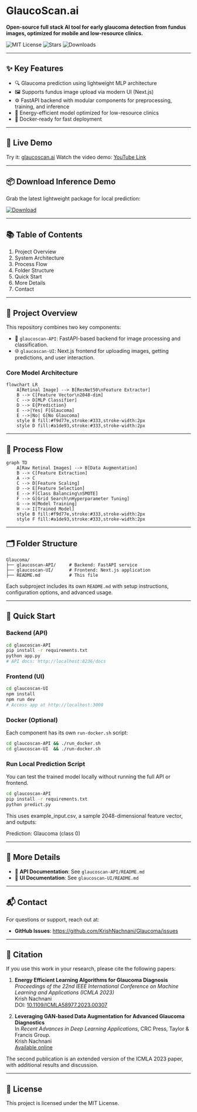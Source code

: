 # GlaucoScan.ai

**Open-source full stack AI tool for early glaucoma detection from fundus images, optimized for mobile and low-resource clinics.**

![MIT License](https://img.shields.io/badge/license-MIT-blue.svg)
![Stars](https://img.shields.io/github/stars/KrishNachnani/Glaucoma?style=social)
![Downloads](https://img.shields.io/github/downloads/KrishNachnani/glaucoma-detector-ai/total)


---

## ✨ Key Features

- 🔍 Glaucoma prediction using lightweight MLP architecture
- 🖼️ Supports fundus image upload via modern UI (Next.js)
- ⚙️ FastAPI backend with modular components for preprocessing, training, and inference
- 🧠 Energy-efficient model optimized for low-resource clinics
- 🐳 Docker-ready for fast deployment

---

## 🧪 Live Demo

Try it: [glaucoscan.ai](https://glaucoscan.ai)
Watch the video demo: [YouTube Link](https://youtu.be/c6hR0KTX86Q)

---
## 📦 Download Inference Demo

Grab the latest lightweight package for local prediction:

[![Download](https://img.shields.io/badge/Download-GlaucoScan%20v1.1-blue?logo=github)](https://github.com/KrishNachnani/glaucoma-detector-ai/releases/download/v1.1/glaucoscan_v1.1.zip)

---

## 📚 Table of Contents
1. Project Overview  
2. System Architecture  
3. Process Flow  
4. Folder Structure  
5. Quick Start  
6. More Details  
7. Contact  

---

## 🧩 Project Overview

This repository combines two key components:

- 🔧 `glaucoscan-API`: FastAPI-based backend for image processing and classification.  
- 🌐 `glaucoscan-UI`: Next.js frontend for uploading images, getting predictions, and user interaction.  

### Core Model Architecture

```mermaid
flowchart LR
    A[Retinal Image] --> B[ResNet50\nFeature Extractor]
    B --> C[Feature Vector\n2048-dim]
    C --> D[MLP Classifier]
    D --> E{Prediction}
    E -->|Yes| F[Glaucoma]
    E -->|No| G[No Glaucoma]
    style B fill:#f9d77e,stroke:#333,stroke-width:2px
    style D fill:#a1de93,stroke:#333,stroke-width:2px
```

---

## 🔁 Process Flow

```mermaid
graph TD
    A[Raw Retinal Images] --> B[Data Augmentation]
    B --> C[Feature Extraction]
    A --> C
    C --> D[Feature Scaling]
    D --> E[Feature Selection]
    E --> F[Class Balancing\nSMOTE]
    F --> G[Grid Search\nHyperparameter Tuning]
    G --> H[Model Training]
    H --> I[Trained Model]
    style B fill:#f9d77e,stroke:#333,stroke-width:2px
    style F fill:#a1de93,stroke:#333,stroke-width:2px
```

---
## 🗂️ Folder Structure

```
Glaucoma/
├── glaucoscan-API/     # Backend: FastAPI service
├── glaucoscan-UI/      # Frontend: Next.js application
├── README.md           # This file
```

Each subproject includes its own `README.md` with setup instructions, configuration options, and advanced usage.

---

## 🚀 Quick Start

### Backend (API)

```bash
cd glaucoscan-API
pip install -r requirements.txt
python app.py
# API docs: http://localhost:8236/docs
```

### Frontend (UI)

```bash
cd glaucoscan-UI
npm install
npm run dev
# Access app at http://localhost:3000
```

### Docker (Optional)

Each component has its own `run-docker.sh` script:

```bash
cd glaucoscan-API && ./run_docker.sh
cd glaucoscan-UI  && ./run-docker.sh
```

### Run Local Prediction Script

You can test the trained model locally without running the full API or frontend.

```bash
cd glaucoscan-API
pip install -r requirements.txt
python predict.py
```

This uses example_input.csv, a sample 2048-dimensional feature vector, and outputs:

Prediction: Glaucoma (class 0)

---

## 🔎 More Details

- 📘 **API Documentation**: See `glaucoscan-API/README.md`  
- 📘 **UI Documentation**: See `glaucoscan-UI/README.md`

---

## 📬 Contact

For questions or support, reach out at:

- **GitHub Issues**: https://github.com/KrishNachnani/Glaucoma/issues

---

## 📝 Citation

If you use this work in your research, please cite the following papers:

1. **Energy Efficient Learning Algorithms for Glaucoma Diagnosis**  
   *Proceedings of the 22nd IEEE International Conference on Machine Learning and Applications (ICMLA 2023)*  
   Krish Nachnani  
   DOI: [10.1109/ICMLA58977.2023.00307](https://doi.org/10.1109/ICMLA58977.2023.00307)

2. **Leveraging GAN-based Data Augmentation for Advanced Glaucoma Diagnostics**  
   In *Recent Advances in Deep Learning Applications*, CRC Press, Taylor & Francis Group.  
   Krish Nachnani  
   [Available online](https://www.taylorfrancis.com/books/edit/10.1201/9781003570882/recent-advances-deep-learning-applications-uche-onyekpe-vasile-palade-arif-wani)

The second publication is an extended version of the ICMLA 2023 paper, with additional results and discussion.

---

## 🪪 License

This project is licensed under the MIT License.
